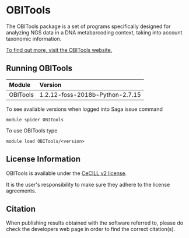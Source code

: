 # OBITools
The OBITools package is a set of programs specifically designed for
analyzing NGS data in a DNA metabarcoding context, taking into account
taxonomic information. 

[To find out more, visit the OBITools
website.](https://pythonhosted.org/OBITools/welcome.html)

## Running OBITools

| Module     | Version     |
| :------------- | :------------- |
| OBITools | 1.2.12-foss-2018b-Python-2.7.15 |

To see available versions when logged into Saga issue command

    module spider OBITools

To use OBITools type

    module load OBITools/<version>

## License Information

OBITools is available under the [CeCILL v2
license](http://www.cecill.info/licences/Licence_CeCILL_V2-en.html).

It is the user's responsibility to make sure they adhere to the license agreements.

## Citation

When publishing results obtained with the software referred to, please do check the developers web page in order to find the correct citation(s).
